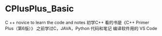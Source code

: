 # CPlusPlus_Basic
C ++ novice to learn the code and notes
初学C++ 看的书是《C++ Primer Plus（第6版）》
之前学过C，JAVA，Python
代码和笔记
编译软件用的 VS Code 

